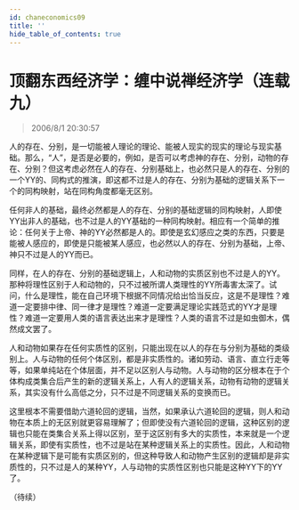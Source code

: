 ```yaml
---
id: chaneconomics09
title: ''
hide_table_of_contents: true
---
```


# 顶翻东西经济学：缠中说禅经济学（连载九）

> 2006/8/1 20:30:57

人的存在、分别，是一切能被人理论的理论、能被人现实的现实的理论与现实基础。那么，“人”，是否是必要的，例如，是否可以考虑神的存在、分别，动物的存在、分别？但这考虑必然在人的存在、分别基础上，也必然只是人的存在、分别的一个YY的、同构式的推演，即这都不过是人的存在、分别为基础的逻辑关系下一个的同构映射，站在同构角度都毫无区别。

任何非人的基础，最终必然都是人的存在、分别的基础逻辑的同构映射，人即使YY出非人的基础，也不过是人的YY基础的一种同构映射。相应有一个简单的推论：任何关于上帝、神的YY必然都是人的。即使是玄幻感应之类的东西，只要是能被人感应的，即使是只能被某人感应，也必然以人的存在、分别为基础，上帝、神只不过是人的YY而已。

同样，在人的存在、分别的基础逻辑上，人和动物的实质区别也不过是人的YY。那种将理性区别于人和动物的，只不过被所谓人类理性的YY所毒害太深了。试问，什么是理性，能在自己环境下根据不同情况给出恰当反应，这是不是理性？难道一定要排中律、同一律才是理性？难道一定要满足理论实践范式的YY才是理性？难道一定要用人类的语言表达出来才是理性？人类的语言不过是如虫御木，偶然成文罢了。

人和动物如果存在任何实质性的区别，只能出现在以人的存在与分别为基础的类级别上。人与动物的任何个体区别，都是非实质性的。诸如劳动、语言、直立行走等等，如果单纯站在个体层面，并不足以区别人与动物。人与动物的区分根本在于个体构成类集合后产生的新的逻辑关系上，人有人的逻辑关系，动物有动物的逻辑关系，其实没有什么高低之分，只不过是不同逻辑关系的变换而已。

这里根本不需要借助六道轮回的逻辑，当然，如果承认六道轮回的逻辑，则人和动物在本质上的无区别就更容易理解了；但即使没有六道轮回的逻辑，这种区别的逻辑也只能在类集合关系上得以区别，至于这区别有多大的实质性，本来就是一个逻辑关系，即使有实质性，也不过是站在某种逻辑关系上的实质性。因此，人和动物在某种逻辑下是可能有实质区别的，但这种导致人和动物产生区别的逻辑却是非实质性的，只不过是人的某种YY，人与动物的实质性区别也只能是这种YY下的YY了。
 
（待续）